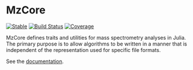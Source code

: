 # MzCore

[![Stable](https://img.shields.io/badge/docs-stable-blue.svg)](https://timholy.github.io/MzCore.jl/stable)
[![Build Status](https://github.com/timholy/MzCore.jl/workflows/CI/badge.svg)](https://github.com/timholy/MzCore.jl/actions)
[![Coverage](https://codecov.io/gh/timholy/MzCore.jl/branch/master/graph/badge.svg)](https://codecov.io/gh/timholy/MzCore.jl)

MzCore defines traits and utilities for mass spectrometry analyses in Julia.
The primary purpose is to allow algorithms to be written in a manner that is independent of the representation used for specific file formats.

See the [documentation](https://timholy.github.io/MzCore.jl/stable).
